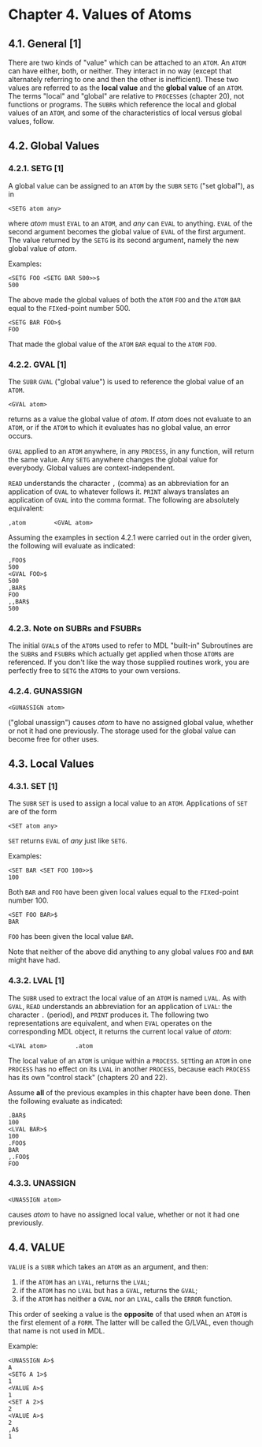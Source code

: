 # Chapter 4. Values of Atoms

## 4.1. General [1]

There are two kinds of "value" which can be attached to an `ATOM`. An 
`ATOM` can have either, both, or neither. They interact in no way 
(except that alternately referring to one and then the other is 
inefficient). These two values are referred to as the **local value** 
and the **global value** of an `ATOM`. The terms "local" and "global" 
are relative to `PROCESS`es (chapter 20), not functions or programs. 
The `SUBR`s which reference the local and global values of an `ATOM`, 
and some of the characteristics of local versus global values, follow.

## 4.2. Global Values

### 4.2.1. SETG [1]

A global value can be assigned to an `ATOM` by the `SUBR` `SETG` ("set 
global"), as in

```no-highlight
<SETG atom any>
```

where *atom* must `EVAL` to an `ATOM`, and *any* can `EVAL` to 
anything. `EVAL` of the second argument becomes the global value of 
`EVAL` of the first argument. The value returned by the `SETG` is its
second argument, namely the new global value of *atom*.

Examples:

```no-highlight
<SETG FOO <SETG BAR 500>>$
500
```

The above made the global values of both the `ATOM` `FOO` and the 
`ATOM` `BAR` equal to the `FIX`ed-point number 500.

```no-highlight
<SETG BAR FOO>$
FOO
```

That made the global value of the `ATOM` `BAR` equal to the `ATOM` 
`FOO`.

### 4.2.2. GVAL [1]

The `SUBR` `GVAL` ("global value") is used to reference the global 
value of an `ATOM`.

```no-highlight
<GVAL atom>
```

returns as a value the global value of *atom*. If *atom* does not 
evaluate to an `ATOM`, or if the `ATOM` to which it evaluates has no 
global value, an error occurs.

`GVAL` applied to an `ATOM` anywhere, in any `PROCESS`, in any 
function, will return the same value. Any `SETG` anywhere changes the 
global value for everybody. Global values are context-independent.

`READ` understands the character `,` (comma) as an abbreviation for an 
application of `GVAL` to whatever follows it. `PRINT` always 
translates an application of `GVAL` into the comma format. The 
following are absolutely equivalent:

```no-highlight
,atom        <GVAL atom>
```

Assuming the examples in section 4.2.1 were carried out in the order 
given, the following will evaluate as indicated:

```no-highlight
,FOO$
500
<GVAL FOO>$
500
,BAR$
FOO
,,BAR$
500
```

### 4.2.3. Note on SUBRs and FSUBRs

The initial `GVAL`s of the `ATOM`s used to refer to MDL "built-in" 
Subroutines are the `SUBR`s and `FSUBR`s which actually get applied 
when those `ATOM`s are referenced. If you don't like the way those 
supplied routines work, you are perfectly free to `SETG` the `ATOM`s 
to your own versions.

### 4.2.4. GUNASSIGN

```no-highlight
<GUNASSIGN atom>
```

("global unassign") causes *atom* to have no assigned global value, 
whether or not it had one previously. The storage used for the global 
value can become free for other uses.

## 4.3. Local Values

### 4.3.1. SET [1]

The `SUBR` `SET` is used to assign a local value to an `ATOM`. 
Applications of `SET` are of the form

```no-highlight
<SET atom any>
```

`SET` returns `EVAL` of *any* just like `SETG`.

Examples:

```no-highlight
<SET BAR <SET FOO 100>>$
100
```

Both `BAR` and `FOO` have been given local values equal to the 
`FIX`ed-point number 100.

```no-highlight
<SET FOO BAR>$
BAR
```

`FOO` has been given the local value `BAR`.

Note that neither of the above did anything to any global values `FOO` 
and `BAR` might have had.

### 4.3.2. LVAL [1]

The `SUBR` used to extract the local value of an `ATOM` is named 
`LVAL`. As with `GVAL`, `READ` understands an abbreviation for an 
application of `LVAL`: the character `.` (period), and `PRINT` 
produces it. The following two representations are equivalent, and 
when `EVAL` operates on the corresponding MDL object, it returns the
current local value of *atom*:

```no-highlight
<LVAL atom>        .atom
```

The local value of an `ATOM` is unique within a `PROCESS`. `SET`ting 
an `ATOM` in one `PROCESS` has no effect on its `LVAL` in another 
`PROCESS`, because each `PROCESS` has its own "control stack" 
(chapters 20 and 22).

Assume **all** of the previous examples in this chapter have been 
done. Then the following evaluate as indicated:

```no-highlight
.BAR$
100
<LVAL BAR>$
100
.FOO$
BAR
,.FOO$
FOO
```

### 4.3.3. UNASSIGN

```no-highlight
<UNASSIGN atom>
```

causes *atom* to have no assigned local value, whether or not it had 
one previously.

## 4.4. VALUE

`VALUE` is a `SUBR` which takes an `ATOM` as an argument, and then:

1. if the `ATOM` has an `LVAL`, returns the `LVAL`;
2. if the `ATOM` has no `LVAL` but has a `GVAL`, returns the `GVAL`;
3. if the `ATOM` has neither a `GVAL` nor an `LVAL`, calls the `ERROR`
function.

This order of seeking a value is the **opposite** of that used when an 
`ATOM` is the first element of a `FORM`. The latter will be called the 
G/LVAL, even though that name is not used in MDL.

Example:

```no-highlight
<UNASSIGN A>$
A
<SETG A 1>$
1
<VALUE A>$
1
<SET A 2>$
2
<VALUE A>$
2
,A$
1
```
